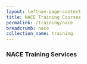 ```yaml
---
layout: leftnav-page-content
title: NACE Training Courses
permalink: /training/nace
breadcrumb: nace 
collection_name: training
---
```


### NACE Training Services
